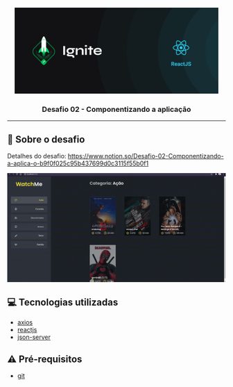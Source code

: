 <p align="center">
  <img alt="GoStack" src="https://github.com/Cahmoraes/ignite-template-componentizando-a-aplicacao/blob/main/src/assets/examples/cover-reactjs.png" height="198"/>
</p>

<h3 align="center">
  Desafio 02 - Componentizando a aplicação
</h3>

---

## :rocket: Sobre o desafio

Detalhes do desafio: https://www.notion.so/Desafio-02-Componentizando-a-aplica-o-b9f0f025c95b437699d0c3115f55b0f1

![caption](https://github.com/Cahmoraes/ignite-template-componentizando-a-aplicacao/blob/main/src/assets/examples/demo.gif)

## :computer: Tecnologias utilizadas

- [axios](https://www.npmjs.com/package/axios)
- [reactjs](https://pt-br.reactjs.org/)
- [json-server](https://www.npmjs.com/package/json-server)

## :warning: Pré-requisitos

- [git](https://git-scm.com/)

